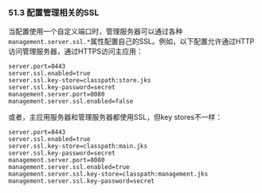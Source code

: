 ### 51.3 配置管理相关的SSL

当配置使用一个自定义端口时，管理服务器可以通过各种`management.server.ssl.*`属性配置自己的SSL。例如，以下配置允许通过HTTP访问管理服务器，通过HTTPS访问主应用：
```properties
server.port=8443
server.ssl.enabled=true
server.ssl.key-store=classpath:store.jks
server.ssl.key-password=secret
management.server.port=8080
management.server.ssl.enabled=false
```

或者，主应用服务器和管理服务器都使用SSL，但key stores不一样：
```properties
server.port=8443
server.ssl.enabled=true
server.ssl.key-store=classpath:main.jks
server.ssl.key-password=secret
management.server.port=8080
management.server.ssl.enabled=true
management.server.ssl.key-store=classpath:management.jks
management.server.ssl.key-password=secret
```
